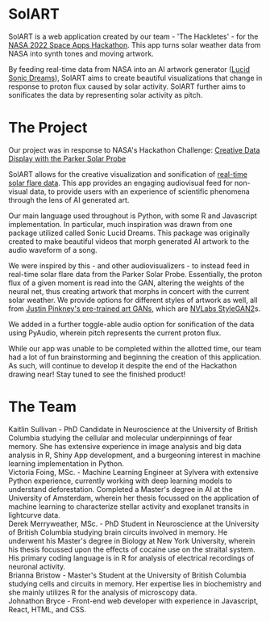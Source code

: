 # SolART
SolART is a web application created by our team - 'The Hackletes' - for the [NASA 2022 Space Apps Hackathon](https://2022.spaceappschallenge.org/challenges/2022-challenges/creative-data-display/teams/the-hackletes/project). This app  turns solar weather data from NASA into synth tones and moving artwork.   
  
By feeding real-time data from NASA into an AI artwork generator ([Lucid Sonic Dreams](https://github.com/mikaelalafriz/lucid-sonic-dreams)), SolART aims to create beautiful visualizations that change in response to proton flux caused by solar activity. SolART further aims to sonificates the data by representing solar activity as pitch.  
  

# The Project  
Our project was in response to NASA's Hackathon Challenge: [Creative Data Display with the Parker Solar Probe](https://2022.spaceappschallenge.org/challenges/2022-challenges/creative-data-display/details)  
  
SolART allows for the creative visualization and sonification of [real-time solar flare data](https://api.nasa.gov/). This app provides an engaging audiovisual feed for non-visual data, to provide users with an experience of scientific phenomena through the lens of AI generated art.  
  
Our main language used throughout is Python, with some R and Javascript implementation. In particular, much inspiration was drawn from one package utilized called Sonic Lucid Dreams. This package was originally created to make beautiful videos that morph generated AI artwork to the audio waveform of a song.  
  
We were inspired by this - and other audiovisualizers - to instead feed in real-time solar flare data from the Parker Solar Probe. Essentially, the proton flux of a given moment is read into the GAN, altering the weights of the neural net, thus creating artwork that morphs in concert with the current solar weather. We provide options for different styles of artwork as well, all from [Justin Pinkney's pre-trained art GANs](https://github.com/justinpinkney/awesome-pretrained-stylegan2), which are [NVLabs StyleGAN2](https://github.com/NVlabs/stylegan2)s.  
  
We added in a further toggle-able audio option for sonification of the data using PyAudio, wherein pitch represents the current proton flux.  
  
While our app was unable to be completed within the allotted time, our team had a lot of fun brainstorming and beginning the creation of this application. As such, will continue to develop it despite the end of the Hackathon drawing near! Stay tuned to see the finished product!   

# The Team  
Kaitlin Sullivan - PhD Candidate in Neuroscience at the University of British Columbia studying the cellular and molecular underpinnings of fear memory. She has extensive experience in image analysis and big data analysis in R, Shiny App development, and a burgeoning interest in machine learning implementation in Python.   
Victoria Foing, MSc. - Machine Learning Engineer at Sylvera with extensive Python experience, currently working with deep learning models to understand deforestation. Completed a Master's degree in AI at the University of Amsterdam, wherein her thesis focussed on the application of machine learning to characterize stellar activity and exoplanet transits in lightcurve data.   
Derek Merryweather, MSc. - PhD Student in Neuroscience at the University of British Columbia studying brain circuits involved in memory. He underwent his Master's degree in Biology at New York University, wherein his thesis focussed upon the effects of cocaine use on the straital system. His primary coding language is in R for analysis of electrical recordings of neuronal activity.  
Brianna Bristow - Master's Student at the University of British Columbia studying cells and circuits in memory. Her expertise lies in biochemistry and she mainly utilizes R for the analysis of microscopy data.  
Johnathon Bryce - Front-end web developer with experience in Javascript, React, HTML, and CSS.  


